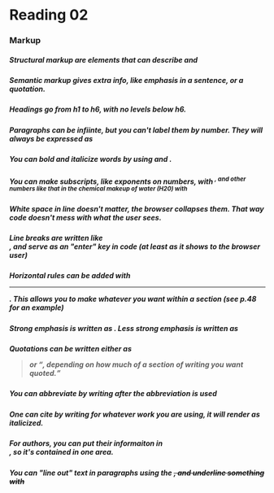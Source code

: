 # Reading 02

### Markup

##### Structural markup are elements that can describe <heading> and <p>

##### Semantic markup gives extra info, like emphasis in a sentence, or a quotation.

##### Headings go from h1 to h6, with no levels below h6. 

##### Paragraphs can be infiinte, but you can't label them by number. They will always be expressed as <p></p>

##### You can bold and italicize words by using <b></b> and <i></i>.

##### You can make subscripts, like exponents on numbers, with <sup>, and other numbers like that in the chemical makeup of water (H20) with <sub>
  
##### White space in line doesn't matter, the browser collapses them. That way code doesn't mess with what the user sees.

##### Line breaks are written like <br />, and serve as an "enter" key in code (at least as it shows to the browser user)

##### Horizontal rules can be added with <hr />. This allows you to make whatever you want within a section (see p.48 for an example)

##### Strong emphasis is written as <strong>. Less strong emphasis is written as <em>
  
##### Quotations can be written either as <blockquote> or <q>, depending on how much of a section of writing you want quoted.
  
##### You can abbreviate by writing <abbr> after the abbreviation is used
  
##### One can cite by writing <cite></cite> for whatever work you are using, it will render as italicized.

##### For authors, you can put their informaiton in <address>, so it's contained in one area.
  
##### You can "line out" text in paragraphs using the <del>, and underline something with <ins>
  
##### 

